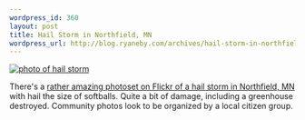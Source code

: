 ```yaml
--- 
wordpress_id: 360
layout: post
title: Hail Storm in Northfield, MN
wordpress_url: http://blog.ryaneby.com/archives/hail-storm-in-northfield-mn/
---
```

<a href="http://www.flickr.com/photos/northfield_mn/223805590/in/set-72157594249857562/"><img src="http://static.flickr.com/67/223805590_e5b57bb072.jpg" alt="photo of hail storm" /></a>

There's a <a href="http://www.flickr.com/photos/northfield_mn/sets/72157594249857562/">rather amazing photoset on Flickr of a hail storm in Northfield, MN</a> with hail the size of softballs. Quite a bit of damage, including a greenhouse destroyed. Community photos look to be organized by a local citizen group.
